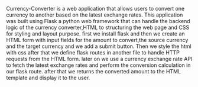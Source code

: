 Currency-Converter is a web application that allows users to convert one currency to another based on the latest exchange rates.
This application was built using Flask a python web framework that can handle the backend logic of the currency converter,HTML to structuring the web page
and CSS for styling and layout purpose.
first we install flask and then we create an HTML form with input fields for the amount to convert,the source currency and the target currency and we add a submit
button.
Then we style the html with css after that we define flask routes in another file to handle HTTP requests from the HTML form.
later on we use a currency exchange rate API to fetch the latest exchange rates and perform the conversion calculation in our flask route.
after that we returns the converted amount to the HTML template and display it to the user.

